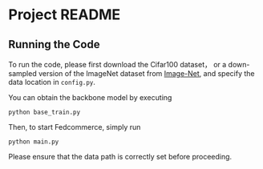 # Project README

## Running the Code

To run the code, please first download the Cifar100 dataset， or a down-sampled version of the ImageNet dataset from [Image-Net](https://image-net.org/download-images), and specify the data location in `config.py`.

You can obtain the backbone model by executing

`
python base_train.py
`

Then, to start Fedcommerce, simply run

`
python main.py
`

Please ensure that the data path is correctly set  before proceeding.
